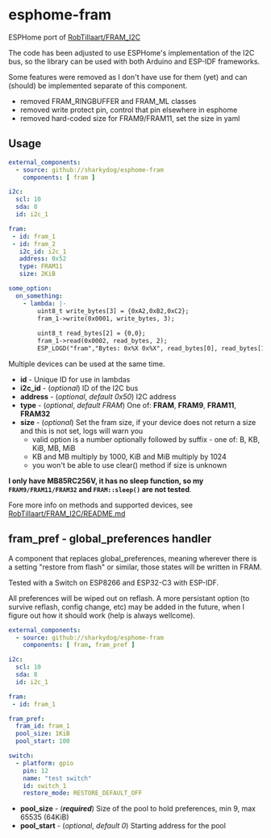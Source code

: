 # esphome-fram
ESPHome port of [RobTillaart/FRAM_I2C](https://github.com/RobTillaart/FRAM_I2C)

The code has been adjusted to use ESPHome's implementation of the I2C bus, so the library can be used with both Arduino and ESP-IDF frameworks.

Some features were removed as I don't have use for them (yet) and can (should) be implemented separate of this component.
- removed FRAM_RINGBUFFER and FRAM_ML classes
- removed write protect pin, control that pin elsewhere in esphome
- removed hard-coded size for FRAM9/FRAM11, set the size in yaml

## Usage

```yaml
external_components:
  - source: github://sharkydog/esphome-fram
    components: [ fram ]

i2c:
  scl: 10
  sda: 8
  id: i2c_1

fram:
 - id: fram_1
 - id: fram_2
   i2c_id: i2c_1
   address: 0x52
   type: FRAM11
   size: 2KiB

some_option:
  on_something:
    - lambda: |-
        uint8_t write_bytes[3] = {0xA2,0xB2,0xC2};
        fram_1->write(0x0001, write_bytes, 3);
        
        uint8_t read_bytes[2] = {0,0};
        fram_1->read(0x0002, read_bytes, 2);
        ESP_LOGD("fram","Bytes: 0x%X 0x%X", read_bytes[0], read_bytes[1]);
```

Multiple devices can be used at the same time.
- **id** - Unique ID for use in lambdas
- **i2c_id** - (*optional*) ID of the I2C bus
- **address** - (*optional*, *default 0x50*) I2C address
- **type** - (*optional*, *default FRAM*) One of: **FRAM**, **FRAM9**, **FRAM11**, **FRAM32**
- **size** - (*optional*) Set the fram size, if your device does not return a size and this is not set, logs will warn you
  - valid option is a number optionally followed by suffix - one of: B, KB, KiB, MB, MiB
  - KB and MB multiply by 1000, KiB and MiB multiply by 1024
  - you won't be able to use clear() method if size is unknown

**I only have MB85RC256V, it has no sleep function, so my `FRAM9/FRAM11/FRAM32` and `FRAM::sleep()` are not tested**.

Fore more info on methods and supported devices, see [RobTillaart/FRAM_I2C/README.md](https://github.com/RobTillaart/FRAM_I2C/blob/master/README.md)

## fram_pref - global_preferences handler
A component that replaces global_preferences, meaning wherever there is a setting "restore from flash" or similar, those states will be written in FRAM.

Tested with a Switch on ESP8266 and ESP32-C3 with ESP-IDF.

All preferences will be wiped out on reflash.
A more persistant option (to survive reflash, config change, etc) may be added in the future, when I figure out how it should work (help is always wellcome).

```yaml
external_components:
  - source: github://sharkydog/esphome-fram
    components: [ fram, fram_pref ]

i2c:
  scl: 10
  sda: 8
  id: i2c_1

fram:
 - id: fram_1

fram_pref:
  fram_id: fram_1
  pool_size: 1KiB
  pool_start: 100

switch:
  - platform: gpio
    pin: 12
    name: "test switch"
    id: switch_1
    restore_mode: RESTORE_DEFAULT_OFF
```
- **pool_size** - (**_required_**) Size of the pool to hold preferences, min 9, max 65535 (64KiB)
- **pool_start** - (*optional*, *default 0*) Starting address for the pool
